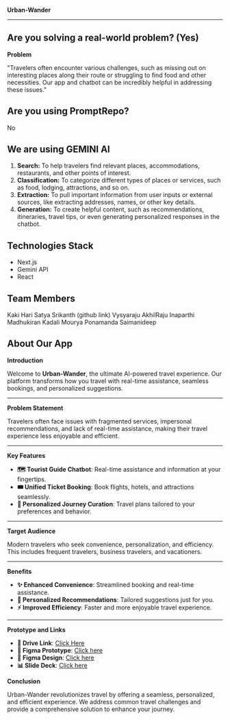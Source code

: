 

**Urban-Wander**

---

## Are you solving a real-world problem? (Yes)

**Problem**

"Travelers often encounter various challenges, such as missing out on interesting places along their route or struggling to find food and other necessities. Our app and chatbot can be incredibly helpful in addressing these issues."

## Are you using PromptRepo? 

No

## We are using GEMINI AI

1. **Search:** To help travelers find relevant places, accommodations, restaurants, and other points of interest.
2. **Classification:** To categorize different types of places or services, such as food, lodging, attractions, and so on.
3. **Extraction:** To pull important information from user inputs or external sources, like extracting addresses, names, or other key details.
4. **Generation:** To create helpful content, such as recommendations, itineraries, travel tips, or even generating personalized responses in the chatbot.


## Technologies Stack
* Next.js
* Gemini API
* React

## Team Members
Kaki Hari Satya Srikanth (github link)
Vysyaraju AkhilRaju
Inaparthi Madhukiran
Kadali Mourya
Ponamanda Saimanideep

## About Our App

**Introduction**

Welcome to **Urban-Wander**, the ultimate AI-powered travel experience. Our platform transforms how you travel with real-time assistance, seamless bookings, and personalized suggestions.

---

**Problem Statement**

Travelers often face issues with fragmented services, impersonal recommendations, and lack of real-time assistance, making their travel experience less enjoyable and efficient.

---

**Key Features**

- **🗺️ Tourist Guide Chatbot**: Real-time assistance and information at your fingertips.
- **🎟️ Unified Ticket Booking**: Book flights, hotels, and attractions seamlessly.
- **📅 Personalized Journey Curation**: Travel plans tailored to your preferences and behavior.

---

**Target Audience**

Modern travelers who seek convenience, personalization, and efficiency. This includes frequent travelers, business travelers, and vacationers.

---

**Benefits**

- **✨ Enhanced Convenience**: Streamlined booking and real-time assistance.
- **🌟 Personalized Recommendations**: Tailored suggestions just for you.
- **⚡ Improved Efficiency**: Faster and more enjoyable travel experience.

---

**Prototype and Links**

- **📂 Drive Link**: [Click Here](https://drive.google.com/file/d/1cteC1JGbz0wD3_bjjaCF6KDEk7Kw8xKZ/view?usp=sharing)
- **🔗 Figma Prototype**: [Click here](https://www.figma.com/proto/PgElStuj12bRJWbsNVxfS1/Untitled?node-id=1-3&p=f&t=PS8qy0FfGDnWGRCs-1&scaling=scale-down&content-scaling=fixed&page-id=0%3A1&starting-point-node-id=1%3A2)
- **🎨 Figma Design**: [Click here](https://www.figma.com/design/PgElStuj12bRJWbsNVxfS1/Untitled?node-id=0-1&p=f&t=TUvgvlvoP1gHau46-0)
- **📊 Slide Deck**: [Click here](https://docs.google.com/presentation/d/1mcYsL3_UoABX2fj_lAKZwPd1zbFo6lKALmJN4xlXseA/edit?usp=sharing)


**Conclusion**

Urban-Wander revolutionizes travel by offering a seamless, personalized, and efficient experience. We address common travel challenges and provide a comprehensive solution to enhance your journey.
